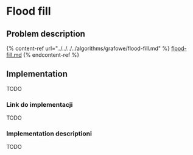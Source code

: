 # Flood fill

## Problem description

{% content-ref url="../../../../algorithms/grafowe/flood-fill.md" %}
[flood-fill.md](../../../../algorithms/grafowe/flood-fill.md)
{% endcontent-ref %}

## Implementation

TODO

### Link do implementacji

TODO

### Implementation descriptioni

TODO
